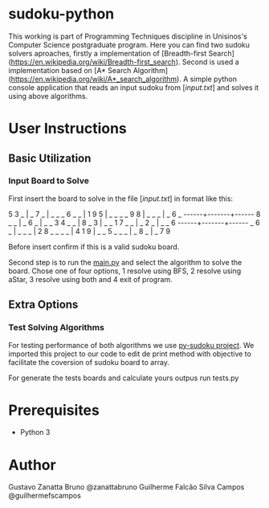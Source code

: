 # sudoku-python

This working is part of Programming Techniques discipline in Unisinos's Computer Science postgraduate program. Here you can find two sudoku solvers aproaches, firstly a implementation of [Breadth-first Search] (https://en.wikipedia.org/wiki/Breadth-first_search). Second is used a implementation based on [A* Search Algorithm] (https://en.wikipedia.org/wiki/A*_search_algorithm).
 A simple python console application that reads an input sudoku from [_input.txt_] and solves it using above algorithms.

 # User Instructions
 ## Basic Utilization
 ### Input Board to Solve

 First insert the board to solve in the file [_input.txt_] in format like this:

5 3 _ | _ 7 _ | _ _ _
6 _ _ | 1 9 5 | _ _ _
_ 9 8 | _ _ _ | _ 6 _
------+-------+------
8 _ _ | _ 6 _ | _ _ 3
4 _ _ | 8 _ 3 | _ _ 1
7 _ _ | _ 2 _ | _ _ 6
------+-------+------
_ 6 _ | _ _ _ | 2 8 _
_ _ _ | 4 1 9 | _ _ 5
_ _ _ | _ 8 _ | _ 7 9

Before insert confirm if this is a valid sudoku board.

Second step is to run the [main.py](main.py) and select the algorithm to solve the board. Chose one of four options, 1 resolve using BFS, 2 resolve using aStar, 3 resolve using both and 4 exit of program.

 ## Extra Options
 ### Test Solving Algorithms

For testing performance of both algorithms we use [py-sudoku project](https://pypi.org/project/py-sudoku/). We imported this project to our code to edit de print method with objective to facilitate the coversion of sudoku board to array.

For generate the tests boards and calculate yours outpus run tests.py
 

# Prerequisites
  * Python 3

# Author
Gustavo Zanatta Bruno @zanattabruno
Guilherme Falcão Silva Campos @guilhermefscampos